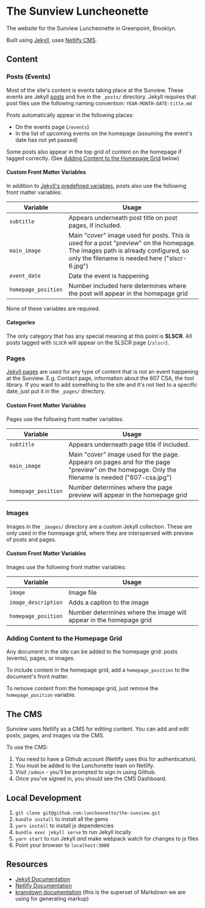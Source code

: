 # The Sunview Luncheonette

The website for the Sunview Luncheonette in Greenpoint, Brooklyn.

Built using [Jekyll](https://jekyllrb.com/), uses [Netlify CMS](https://www.netlifycms.org/).

## Content

### Posts (Events)

Most of the site's content is events taking place at the Sunview. These events are
Jekyll [posts](https://jekyllrb.com/docs/posts/) and live in the `_posts/` directory.
Jekyll requires that post files use the following naming convention: `YEAR-MONTH-DATE-title.md`

Posts automatically appear in the following places:

- On the events page (`/events`)
- In the list of upcoming events on the homepage (assuming the event's date has not yet passed)

Some posts also appear in the top grid of content on the homepage if tagged correctly.
(See [Adding Content to the Homepage Grid](#adding-content-to-the-homepage-grid) below)

#### Custom Front Matter Variables

In addition to [Jekyll's predefined variables](https://jekyllrb.com/docs/frontmatter/),
posts also use the following front matter variables:

| Variable | Usage |
| -------- | ----- |
| `subtitle` | Appears underneath post title on post pages, if included. |
| `main_image` | Main "cover" image used for posts. This is used for a post "preview" on the homepage. The images path is already configured, so only the filename is needed here ("slscr-6.jpg") |
| `event_date` | Date the event is happening |
| `homepage_position` | Number included here determines where the post will appear in the homepage grid |

None of these variables are required.

#### Categories

The only category that has any special meaning at this point is **SLSCR**. All posts tagged
with `SLSCR` will appear on the SLSCR page (`/slscr`).

### Pages

[Jekyll pages](https://jekyllrb.com/docs/pages/) are used for any type of content
that is not an event happening at the Sunview. E.g. Contact page, information
about the 607 CSA, the tool library. If you want to add something to the site
and it's not tied to a specific date, just put it in the `_pages/` directory.

#### Custom Front Matter Variables

Pages use the following front matter variables:

| Variable | Usage |
| -------- | ----- |
| `subtitle` | Appears underneath page title if included. |
| `main_image` | Main "cover" image used for the page. Appears on pages and for the page "preview" on the homepage. Only the filename is needed ("607-csa.jpg") |
| `homepage_position` | Number determines where the page preview will appear in the homepage grid |

### Images

Images in the `_images/` directory are a custom Jekyll collection. These are
only used in the homepage grid, where they are interspersed with preview of posts
and pages.

#### Custom Front Matter Variables

Images use the following front matter variables:

| Variable | Usage |
| -------- | ----- |
| `image` | Image file |
| `image_description` | Adds a caption to the image |
| `homepage_position` | Number determines where the image will appear in the homepage grid |

### Adding Content to the Homepage Grid

Any document in the site can be added to the homepage grid: posts (events), pages,
or images.

To include content in the homepage grid, add a `homepage_position` to the document's
front matter.

To remove content from the homepage grid, just remove the `homepage_position`
variable.

## The CMS

Sunview uses Netlify as a CMS for editing content. You can add and edit posts,
pages, and images via the CMS.

To use the CMS:

1. You need to have a Github account (Netlify uses this for authentication).
2. You must be added to the Lunchonette team on Netlify.
3. Visit `/admin` - you'll be prompted to sign in using Github.
4. Once you've signed in, you should see the CMS Dashboard.

## Local Development

1. `git clone git@github.com:luncheonette/the-sunview.git`
2. `bundle install` to install all the gems
3. `yarn install` to install js dependencies
4. `bundle exec jekyll serve` to run Jekyll locally
5. `yarn start` to run Jekyll *and* make webpack watch for changes to js files
6. Point your browser to `localhost:3000`

## Resources

- [Jekyll Documentation](https://jekyllrb.com/docs/home/)
- [Netlify Documentation](https://www.netlifycms.org/docs/)
- [kramdown documentation](https://kramdown.gettalong.org/) (this is the superset of Markdown we are using for generating markup)

